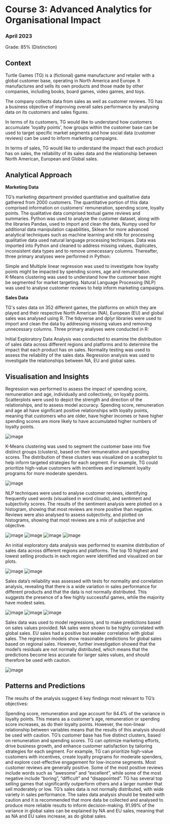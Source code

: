 <h1>Course 3: Advanced Analytics for Organisational Impact</h1>
  <h3>April 2023</h3>

Grade: 85% (Distinction)
<h2>Context</h2>
  <p>
  Turtle Games (TG) is a (fictional) game manufacturer and retailer with a global customer base, operating in North America and Europe. It manufactures and sells its own products and those made by other companies, including books, board games, video games, and toys. 
    
  The company collects data from sales as well as customer reviews. TG has a business objective of improving overall sales performance by analysing data on its customers and sales figures. 

In terms of its customers, TG would like to understand how customers accumulate 'loyalty points', how groups within the customer base can be used to target specific market segments and how social data (customer reviews) can be used to inform marketing campaigns. 

In terms of sales, TG would like to understand the impact that each product has on sales, the reliability of its sales data and the relationship between North American, European and Global sales. 
</p>

<h2>Analytical Approach</h2>
<p>
  <b>Marketing Data</b>

TG’s marketing department provided quantitative and qualitative data gathered from 2000 customers. The quantitative portion of this data comprised information on customers’ remuneration, spending score, loyalty points. The qualitative data comprised textual game reviews and summaries. Python was used to analyse the customer dataset, along with the libraries Pandas, used to import and clean the data, Numpy used for additional data manipulation capabilities, Sklearn for more advanced analytical techniques such as machine learning and nltk for processing qualitative data used natural language processing techniques. Data was imported into Python and cleaned to address missing values, duplicates, inconsistent data types and to remove unnecessary columns. Thereafter, three primary analyses were performed in Python: 

Simple and Multiple linear regression was used to investigate how loyalty points might be impacted by spending scores, age and remuneration.  
K-Means clustering was used to understand how the customer base might be segmented for market targeting.
Natural Language Processing (NLP) was used to analyse customer reviews to help inform marketing campaigns. 

<b>Sales Data</b>

TG's sales data on 352 different games, the platforms on which they are played and their respective North American (NA), European (EU) and global sales was analysed using R. The tidyverse and dplyr libraries were used to import and clean the data by addressing missing values and removing unnecessary columns. Three primary analyses were conducted in R:

Initial Exploratory Data Analysis was conducted to examine the distribution of sales data across different regions and platforms and to determine the impact that each product has on sales. 
Normality testing was used to assess the reliability of the sales data. 
Regression analysis was used to investigate the relationships between NA, EU and global sales. 
</p>
<h2>Visualisation and Insights</h2>
<p>
  Regression was performed to assess the impact of spending score, remuneration and age, individually and collectively, on loyalty points. Scatterplots were used to depict the strength and direction of the relationships, and to assess model accuracy. Spending score, remuneration and age all have significant positive relationships with loyalty points, meaning that customers who are older, have higher incomes or have higher spending scores are more likely to have accumulated higher numbers of loyalty points. 

  ![image](https://github.com/AsafRubin00/Rubin_Asaf_DA301_Assignment/assets/115939423/035f8a17-ff86-4331-b922-03aee126f64e)

  K-Means clustering was used to segment the customer base into five distinct groups (clusters), based on their remuneration and spending scores. The distribution of these clusters was visualized on a scatterplot to help inform targeted strategies for each segment. For example, TG could prioritize high-value customers with incentives and implement loyalty programs for more moderate spenders.

  ![image](https://github.com/AsafRubin00/Rubin_Asaf_DA301_Assignment/assets/115939423/135ec11b-0c80-4871-9a10-01ba50548af2)

  NLP techniques were used to analyse customer reviews, identifying frequently used words (visualised in word clouds), and sentiment and subjectivity scores. The results of the sentiment analysis were plotted on a histogram, showing that most reviews are more positive than negative. Reviews were also analysed to assess subjectivity, and plotted on histograms, showing that most reviews are a mix of subjective and objective.

  ![image](https://github.com/AsafRubin00/Rubin_Asaf_DA301_Assignment/assets/115939423/83f67671-7bfc-4f8e-966b-890a8551341f)
  ![image](https://github.com/AsafRubin00/Rubin_Asaf_DA301_Assignment/assets/115939423/7e5f0ab3-c905-41a3-a545-d9705a485c6a)
  ![image](https://github.com/AsafRubin00/Rubin_Asaf_DA301_Assignment/assets/115939423/32275c0f-8d26-40b1-be25-2a06d6f15260)
  ![image](https://github.com/AsafRubin00/Rubin_Asaf_DA301_Assignment/assets/115939423/e4414104-d68b-4f0e-881f-a07bff06c62c)

  An initial exploratory data analysis was performed to examine distribution of sales data across different regions and platforms. The top 10 highest and lowest selling products in each region were identified and visualized on bar plots.

![image](https://github.com/AsafRubin00/Rubin_Asaf_DA301_Assignment/assets/115939423/b8c96fb1-5cae-441c-9700-8b7c2f907c08)
![image](https://github.com/AsafRubin00/Rubin_Asaf_DA301_Assignment/assets/115939423/ee003099-686d-4d8d-8394-103321cd0b6e)

Sales data’s reliability was assessed with tests for normality and correlation analysis, revealing that there is a wide variation in sales performance for different products and that the data is not normally distributed. This suggests the presence of a few highly successful games, while the majority have modest sales.

![image](https://github.com/AsafRubin00/Rubin_Asaf_DA301_Assignment/assets/115939423/10a03355-ccbc-4c95-8ccc-54acd5123904)
![image](https://github.com/AsafRubin00/Rubin_Asaf_DA301_Assignment/assets/115939423/eac4519e-056d-41f9-acc9-1b7abfcecf1a)
![image](https://github.com/AsafRubin00/Rubin_Asaf_DA301_Assignment/assets/115939423/f951fea8-917b-4955-b6c4-1f29aa33863f)

Sales data was used to model regressions, and to make predictions based on sales values provided. NA sales were shown to be highly correlated with global sales. EU sales had a positive but weaker correlation with global sales. The regression models show reasonable predictions for global sales based on regional sales. However, further investigation showed that the model’s residuals are not normally distributed, which means that the predictions become less accurate for larger sales values, and should therefore be used with caution. 

![image](https://github.com/AsafRubin00/Rubin_Asaf_DA301_Assignment/assets/115939423/2019ed5a-830b-43cf-b84e-a7b79c5cfe8c)
</p>

<h2>Patterns and Predictions</h2>
<p>
The results of the analysis suggest 6 key findings most relevant to TG’s objectives:

Spending score, remuneration and age account for 84.4% of the variance in loyalty points. This means as a customer’s age, remuneration or spending score increases, as do their loyalty points. However, the non-linear relationship between variables means that the results of this analysis should be used with caution. 
TG’s customer base has five distinct clusters, based on remuneration and spending scores. TG can optimize marketing efforts, drive business growth, and enhance customer satisfaction by tailoring strategies for each segment. For example, TG can prioritize high-value customers with incentives, create loyalty programs for moderate spenders, and explore cost-effective engagement for low-income segments.
Most customer reviews are generally positive. Some of the most positive reviews include words such as “awesome” and “excellent”, while some of the most negative include “boring”, “difficult” and “disappointed”. 
TG has several top selling games that significantly outperform others and a larger number that sell moderately or low.
TG’s sales data is not normally distributed, with wide variety in sales performance. The sales data analysis should be treated with caution and it is recommended that more data be collected and analysed to produce more reliable results to inform decision-making. 
91.99% of the variance in global sales can be explained by NA and EU sales, meaning that as NA and EU sales increase, as do global sales. 
  
</p>
